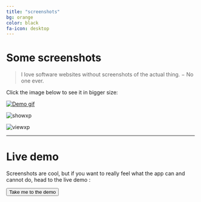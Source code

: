```yaml
---
title: "screenshots"
bg: orange
color: black
fa-icon: desktop
---
```


# Some screenshots

> I love software websites without screenshots of the actual thing. − No one ever.

Click the image below to see it in bigger size:

[![Demo gif](https://i.imgur.com/SRHsIEM.gif)](https://gfycat.com/ImpressivePoliteAsiaticmouflon)

![showxp](https://i.imgur.com/CvYsGY0.jpg)

![viewxp](https://i.imgur.com/dXDmcxT.jpg)

-------------------------

# Live demo

Screenshots are cool, but if you want to really feel what the app can and cannot do, head to the live demo :

<div class='center'><a href='https://demo.elabftw.net'><button class='button'>Take me to the demo</button></a></div>
